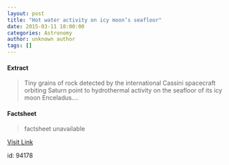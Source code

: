 ```yaml
---
layout: post
title: "Hot water activity on icy moon’s seafloor"
date: 2015-03-11 18:00:00
categories: Astronomy
author: unknown author
tags: []
---
```



#### Extract
>Tiny grains of rock detected by the international Cassini spacecraft orbiting Saturn point to hydrothermal activity on the seafloor of its icy moon Enceladus....

#### Factsheet
>factsheet unavailable

[Visit Link](http://www.esa.int/Our_Activities/Space_Science/Cassini-Huygens/Hot_water_activity_on_icy_moon_s_seafloor)

id:   94178


